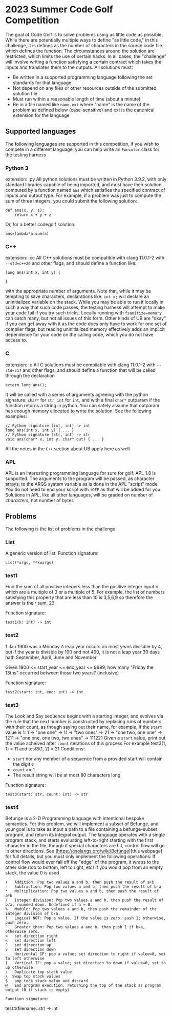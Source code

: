 # 2023 Summer Code Golf Competition
The goal of Code Golf is to solve problems using as little code as possible. While there are potentially multiple
ways to define "as little code," in this challenge, it is defines as the number of characters in the source code
file which defines the function. The circumstances around the solution are restricted, which limits the use of
certain hacks. In all cases, the "challenge" will involve writing a function satisfying a certain contract which takes
the inputs and translates them to the outputs. All solutions must:
  * Be written in a supported programming language following the set standards for that language
  * Not depend on any files or other resources outside of the submitted solution file
  * Must run within a reasonable length of time (about a minute)
  * Be in a file named like `name.ext` where "name" is the name of the problem as defined below (case-sensitive) and ext is the canonical extension for the language
## Supported languages
The following languages are supported in this competition, if you wish to compete in a different language, 
you can help write an `Executor` class for the testing harness
### Python 3
extension: .py
All python solutions must be written in Python 3.9.2, with only standard libraries capable of being imported, and must
have their solution computed by a function named `ans` which satisfies the specified contract of inputs and output type. 
For example, if a problem was just to compute the sum of three integers, you could submit the following solution:
```
def ans(x, y, z):
    return x + y + z
```
Or, for a better codegolf solution:
```
ans=lambda*a:sum(a)
```
### C++
extension: .cc
All C++ solutions must be compatible with clang 11.0.1-2 with `--std=c++20` and other flags, and should define a function like: 
```
long ans(int x, int y) {

}
```
with the appropriate number of arguments. Note that, while it may be tempting to save characters, declarations like. `int x;` 
will declare an uninitialized variable on the stack. While you may be able to run it locally in such a way that such code passes,
the testing harness will attempt to make your code fail if you try such tricks. Locally running with `fsanitize=memory` can catch many,
but not all issues of this form. Other kinds of UB are "okay" if you can get away with it as the code does only have to work for one set of 
compiler flags, but reading uninitialized memory effectively adds an implicit dependence for your code on the calling code, which you do not have access to.
### C
extension: .c
All C solutions must be compilable with clang 11.0.1-2 with `--std=c17` and other flags, and should define a function that will be called through the
declaration
```
extern long ans();
```
It will be called with a series of arguments agreeing with the python signature: `char*` for `str`, `int` for `int`, and with a final 
`char*` outparam if the function returns a string in python. You can safely assume that outparam has enough memory allocated to write 
the solution. See the following examples:
```
// Python signature (int, int) -> int
long ans(int x, int y) { ... }
// Python signature (str, int) -> str
void ans(char* x, int y, char* out) { ... }
```
All the notes in the `C++` section about UB apply here as well
### APL
APL is an interesting programming language for sure for golf. APL 1.8 is supported.
The arguments to the program will be passed, as character arrays, to the ARGS system
variable as is done in the APL "script" mode. You do not need to end your script with `)OFF` as that will be added for you.
Solutions in APL, like all other languages, will be graded on number of *characters*, not number of bytes
## Problems
The following is the list of problems in the challenge
### List
A generic version of list.
Function signature:
```
List(*args, **kwargs)
```
### test1

Find the sum of all positive integers less than the positive integer input k
which are a multiple of 3 or a multiple of 5.
For example, the list of numbers satisfying this property that 
are less than 10 is 3,5,6,9 so therefore the answer is their sum, 23
    
Function signature:
```
test1(k: int) -> int
```
### test2

1 Jan 1900 was a Monday
A leap year occurs on most years divisible by 4, but if the year is divisble by 
100 and not 400, it is not a leap year
30 days hath September, April, June and November

Given 1900 <= start_year <= end_year <= 9999, how many "Friday the 13ths" occurred between
those two years? (inclusive)
    
Function signature:
```
test2(start: int, end: int) -> int
```
### test3

The Look and Say sequence begins with a starting integer, and evolves via the rule that the next number
is constructed by replacing runs of numbers with their count, as though saying out their name, for example, 
if the `start` value is 1:
1 -> "one one" -> 11 -> "two ones" -> 21 -> "one two, one one" -> 1211 -> "one one, one two, two ones" -> 111221
Given a `start` value, print out the value acheived after `count` iterations of this process
For example test3(1, 1) = 11 and test3(1, 2) = 21
Conditions:
 * `start` nor any member of a sequence from a provided start will contain the digit `0`
 * `count` >= 1
 * The result string will be at most 80 characters long
    
Function signature:
```
test3(start: str, count: int) -> str
```
### test4

Befunge is a 2-D Programming language with intentional bespoke semantics. For this problem, we will implement a
subset of Befunge, and your goal is to take as input a path to a file containing a befunge-subset program, and return
its integral output. The language operates with a single program stack, and starts evaluating left-to-right starting 
with the first character in the file, though if special characters are hit, control flow will go in other directions.
See (https://esolangs.org/wiki/Befunge)[this webpage] for full details, but you must only implement the following operations:
If control flow would ever fall off the "edge" of the program, it wraps to the other side (top to bottom, left to right, etc)
If you would pop from an empty stack, the value 0 is used
```
+   Addition: Pop two values a and b, then push the result of a+b
-   Subtraction: Pop two values a and b, then push the result of b-a
*   Multiplication: Pop two values a and b, then push the result of a*b
/   Integer division: Pop two values a and b, then push the result of b/a, rounded down. Undefined if a = 0.
%   Modulo: Pop two values a and b, then push the remainder of the integer division of b/a.
!   Logical NOT: Pop a value. If the value is zero, push 1; otherwise, push zero.
`   Greater than: Pop two values a and b, then push 1 if b>a, otherwise zero.
>   set direction right
<   set direction left
^   set direction up
v   set direction down
_   Horizontal IF: pop a value; set direction to right if value=0, set to left otherwise
|   Vertical IF: pop a value; set direction to down if value=0, set to up otherwise
:   Duplicate top stack value
\  Swap top stack values
$   pop tock stack value and discard
@   End program execution, returning the top of the stack as program output (0 if stack is empty)

Function signature:
```
test4(filename: str) -> int
```

